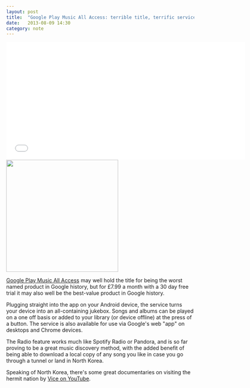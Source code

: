 ```yaml
---
layout: post
title:  "Google Play Music All Access: terrible title, terrific service"
date:   2013-08-09 14:30
category: note
---
```


<iframe width="640" height="315" src="//www.youtube.com/embed/2o-bAHQs1cc" frameborder="0" allowfullscreen="1"> </iframe>

<img src="http://i.imgur.com/sVWe3ny.png" height="300px" class="float-left" />

[Google Play Music All Access](https://play.google.com/about/music/) may well hold the title for being the worst named product in Google history, but for £7.99 a month with a 30 day free trial it may also well be the best-value product in Google history.

Plugging straight into the app on your Android device, the service turns your device into an all-containing jukebox. Songs and albums can be played on a one off basis or added to your library (or device offline) at the press of a button. The service is also available for use via Google's web "app" on desktops and Chrome devices.

The Radio feature works much like Spotify Radio or Pandora, and is so far proving to be a great music discovery method, with the added benefit of being able to download a local copy of any song you like in case you go through a tunnel or land in North Korea.

Speaking of North Korea, there's some great documentaries on visiting the hermit nation by [Vice on YouTube](http://www.vice.com/the-vice-guide-to-travel/vice-guide-to-north-korea-1-of-3).